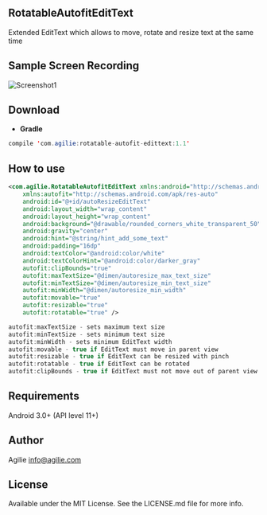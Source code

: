## RotatableAutofitEditText
Extended EditText which allows to move, rotate and resize text at the same time

## Sample Screen Recording
![Screenshot1](http://i.imgur.com/gwBiu3E.gif)

## Download

- <b>Gradle</b>
```java
compile 'com.agilie:rotatable-autofit-edittext:1.1'
```

## How to use
```xml
<com.agilie.RotatableAutofitEditText xmlns:android="http://schemas.android.com/apk/res/android"
    xmlns:autofit="http://schemas.android.com/apk/res-auto"
    android:id="@+id/autoResizeEditText"
    android:layout_width="wrap_content"
    android:layout_height="wrap_content"
    android:background="@drawable/rounded_corners_white_transparent_50"
    android:gravity="center"
    android:hint="@string/hint_add_some_text"
    android:padding="16dp"
    android:textColor="@android:color/white"
    android:textColorHint="@android:color/darker_gray"
    autofit:clipBounds="true"
    autofit:maxTextSize="@dimen/autoresize_max_text_size"
    autofit:minTextSize="@dimen/autoresize_min_text_size"
    autofit:minWidth="@dimen/autoresize_min_width"
    autofit:movable="true"
    autofit:resizable="true"
    autofit:rotatable="true" />
```

```java
autofit:maxTextSize - sets maximum text size
autofit:minTextSize - sets minimum text size 
autofit:minWidth - sets minimum EditText width
autofit:movable - true if EditText must move in parent view
autofit:resizable - true if EditText can be resized with pinch
autofit:rotatable - true if EditText can be rotated
autofit:clipBounds - true if EditText must not move out of parent view bounds
```

## Requirements

Android 3.0+ (API level 11+)

## Author

Agilie info@agilie.com

## License

Available under the MIT License. See the LICENSE.md file for more info.
